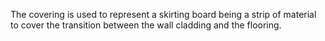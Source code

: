 The covering is used to represent a skirting board being a strip of material to cover the transition between the wall cladding and the flooring.